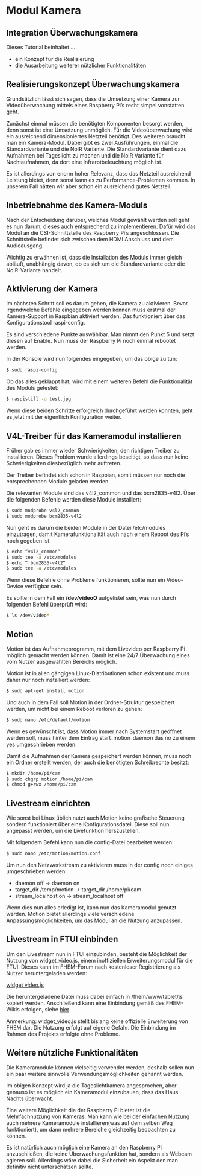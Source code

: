 # Modul Kamera

## Integration Überwachungskamera
Dieses Tutorial beinhaltet ...

* ein Konzept für die Realisierung
* die Ausarbeitung weiterer nützlicher Funktionalitäten

## Realisierungskonzept Überwachungskamera
Grundsätzlich lässt sich sagen, dass die Umsetzung einer Kamera zur Videoüberwachung mittels eines Raspberry Pi’s recht simpel vonstatten geht.

Zunächst einmal müssen die benötigten Komponenten besorgt werden, denn sonst ist eine Umsetzung unmöglich. Für die Videoüberwachung wird ein ausreichend dimensioniertes Netzteil benötigt. Des weiteren braucht man ein Kamera-Modul. Dabei gibt es zwei Ausführungen, einmal die Standardvariante und die NoIR Variante. Die Standardvariante dient dazu Aufnahmen bei Tageslicht zu machen und die NoIR Variante für Nachtaufnahmen, da dort eine Infrarotbeleuchtung möglich ist.

Es ist allerdings von enorm hoher Relevanz, dass das Netzteil ausreichend Leistung bietet, denn sonst kann es zu Performance-Problemen kommen. In unserem Fall hätten wir aber schon ein ausreichend gutes Netzteil.

## Inbetriebnahme des Kamera-Moduls
Nach der Entscheidung darüber, welches Modul gewählt werden soll geht es nun darum, dieses auch entsprechend zu implementieren. Dafür wird das Modul an die CSI-Schnittstelle des Raspberry Pi’s angeschlossen. Die Schnittstelle befindet sich zwischen dem HDMI Anschluss und dem Audioausgang.

Wichtig zu erwähnen ist, dass die Installation des Moduls immer gleich abläuft, unabhängig davon, ob es sich um die Standardvariante oder die NoIR-Variante handelt.

## Aktivierung der Kamera
Im nächsten Schritt soll es darum gehen, die Kamera zu aktivieren. Bevor irgendwelche Befehle eingegeben werden können muss erstmal der Kamera-Support in Raspbian aktiviert werden. Das funktioniert über das Konfigurationstool raspi-config.

Es sind verschiedene Punkte auswählbar. Man nimmt den Punkt 5 und setzt diesen auf Enable. Nun muss der Raspberry Pi noch einmal rebootet werden.

In der Konsole wird nun folgendes eingegeben, um das obige zu tun:
```bash
$ sudo raspi-config
```

Ob das alles geklappt hat, wird mit einem weiteren Befehl die Funktionalität des Moduls getestet:
```bash
$ raspistill -o test.jpg
```
Wenn diese beiden Schritte erfolgreich durchgeführt werden konnten, geht es jetzt mit der eigentlich Konfiguration weiter.

## V4L-Treiber für das Kameramodul installieren
Früher gab es immer wieder Schwierigkeiten, den richtigen Treiber zu installieren. Dieses Problem wurde allerdings beseitigt, so dass nun keine Schwierigkeiten diesbezüglich mehr auftreten.

Der Treiber befindet sich schon in Raspbian, somit müssen nur noch die entsprechenden Module geladen werden.

Die relevanten Module sind das v4l2_common und das bcm2835-v4l2. Über die folgenden Befehle werden diese Module installiert:
```bash
$ sudo modprobe v4l2_common
$ sudo modprobe bcm2835-v4l2
```
Nun geht es darum die beiden Module in der Datei /etc/modules einzutragen, damit Kamerafunktionalität auch nach einem Reboot des Pi’s noch gegeben ist.
```bash
$ echo “v4l2_common“
$ sudo tee -a /etc/modules
$ echo “ bcm2835-v4l2“
$ sudo tee -a /etc/modules
```
Wenn diese Befehle ohne Probleme funktionieren, sollte nun ein Video-Device verfügbar sein.

Es sollte in dem Fall ein **/dev/videoO** aufgelistet sein, was nun durch folgenden Befehl überprüft wird:
```bash
$ ls /dev/video*
```

## Motion
Motion ist das Aufnahmeprogramm, mit dem Livevideo per Raspberry Pi möglich gemacht werden können. Damit ist eine 24/7 Überwachung eines vom Nutzer ausgewählten Bereichs möglich.

Motion ist in allen gängigen Linux-Distributionen schon existent und muss daher nur noch installiert werden:
```bash
$ sudo apt-get install motion
```
Und auch in dem Fall soll Motion in der Ordner-Struktur gespeichert werden, um nicht bei einem Reboot verloren zu gehen: 
```bash
$ sudo nano /etc/default/motion
```
Wenn es gewünscht ist, dass Motion immer nach Systemstart geöffnet werden soll, muss hinter dem Eintrag start_motion_daemon das no zu einem yes umgeschrieben werden.

Damit die Aufnahmen der Kamera gespeichert werden können, muss noch ein Ordner erstellt werden, der auch die benötigten Schreibrechte besitzt:
```bash
$ mkdir /home/pi/cam
$ sudo chgrp motion /home/pi/cam
$ chmod g+rwx /home/pi/cam
```

## Livestream einrichten
Wie sonst bei Linux üblich nutzt auch Motion keine grafische Steuerung sondern funktioniert über eine Konfigurationsdatei. Diese soll nun angepasst werden, um die Livefunktion herszustellen.

Mit folgendem Befehl kann nun die config-Datei bearbeitet werden:
```bash 
$ sudo nano /etc/motion/motion.conf
```
Um nun den Netzwerkstream zu aktivieren muss in der config noch einiges umgeschrieben werden:

* daemon off -> daemon on
* target_dir /temp/motion -> target_dir /home/pi/cam
* stream_localhost on -> stream_localhost off


Wenn dies nun alles erledigt ist, kann nun das Kameramodul genutzt werden. Motion bietet allerdings viele verschiedene Anpassungsmöglichkeiten, um das Modul an die Nutzung anzupassen.

## Livestream in FTUI einbinden

Um den Livestream nun in FTUI einzubinden, besteht die Möglichkeit der Nutzung von widget_video.js, einem inoffiziellen Erweiterungsmodul für die FTUI. Dieses kann im FHEM-Forum nach kostenloser Registrierung als Nutzer heruntergeladen werden:

[widget video.js](https://forum.fhem.de/index.php/topic,95374.0.html)

Die heruntergeladene Datei muss dabei einfach in /fhem/www/tablet/js kopiert werden. Anschließend kann eine Einbindung gemäß des FHEM-Wikis erfolgen, siehe [hier](https://wiki.fhem.de/wiki/FTUI_Widget_Video)

Anmerkung: widget_video.js stellt bislang keine offizielle Erweiterung von FHEM dar. Die Nutzung erfolgt auf eigene Gefahr. Die Einbindung im Rahmen des Projekts erfolgte ohne Probleme.

## Weitere nützliche Funktionalitäten
Die Kameramodule können vielseitig verwendet werden, deshalb sollen nun ein paar weitere sinnvolle Verwendungsmöglichkeiten genannt werden.

Im obigen Konzept wird ja die Tageslichtkamera angesprochen, aber genauso ist es möglich ein Kameramodul einzubauen, dass das Haus Nachts überwacht.

Eine weitere Möglichkeit die der Raspberry Pi bietet ist die Mehrfachnutzung von Kameras. Man kann wie bei der einfachen Nutzung auch mehrere Kameramodule installieren(was auf dem selben Weg funktioniert), um dann mehrere Bereiche gleichzeitig beobachten zu können.

Es ist natürlich auch möglich eine Kamera an den Raspberry Pi anzuschließen, die keine Überwachungsfunktion hat, sondern als Webcam agieren soll. Allerdings wäre dabei die Sicherheit ein Aspekt den man definitiv nicht unterschätzen sollte.


